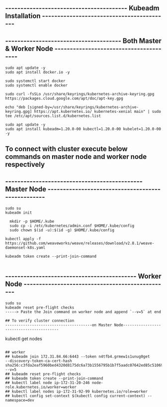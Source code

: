 ## ---------------------------------------- Kubeadm Installation ------------------------------------------ 

## -------------------------------------- Both Master & Worker Node ---------------------------------------
```
sudo apt update -y
sudo apt install docker.io -y

sudo systemctl start docker
sudo systemctl enable docker

sudo curl -fsSLo /usr/share/keyrings/kubernetes-archive-keyring.gpg https://packages.cloud.google.com/apt/doc/apt-key.gpg

echo "deb [signed-by=/usr/share/keyrings/kubernetes-archive-keyring.gpg] https://apt.kubernetes.io/ kubernetes-xenial main" | sudo tee /etc/apt/sources.list.d/kubernetes.list

sudo apt update -y
sudo apt install kubeadm=1.20.0-00 kubectl=1.20.0-00 kubelet=1.20.0-00 -y
```
## To connect with cluster execute below commands on master node and worker node respectively
## --------------------------------------------- Master Node -------------------------------------------------- 
```
sudo su
kubeadm init

  mkdir -p $HOME/.kube
  sudo cp -i /etc/kubernetes/admin.conf $HOME/.kube/config
  sudo chown $(id -u):$(id -g) $HOME/.kube/config
  
kubectl apply -f https://github.com/weaveworks/weave/releases/download/v2.8.1/weave-daemonset-k8s.yaml

kubeadm token create --print-join-command
  
```
## ------------------------------------------- Worker Node ------------------------------------------------ 
```
sudo su
kubeadm reset pre-flight checks
-----> Paste the Join command on worker node and append `--v=5` at end

## To verify cluster connection  
---------------------------------------on Master Node-----------------------------------------
```
kubectl get nodes 
```

## worker
## kubeadm join 172.31.84.66:6443 --token n4tfb4.grmew1s1unug0get     --discovery-token-ca-cert-hash sha256:c3fda2eaf5960bed4320d8175dc6a73b1556795b1b7f5aadc07642ed85c51069 --v=5
## kubeadm reset pre-flight checks
## kubeadm token create --print-join-command
## kubectl label node ip-172-31-20-246 node-role.kubernetes.io/worker=worker
## kubectl label nodes ip-172-31-92-99 kubernetes.io/role=worker
## kubectl config set-context $(kubectl config current-context) --namespace=dev
